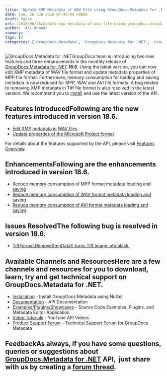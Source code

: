 ```yaml
---
title: 'Update XMP Metadata of WAV File using GroupDocs.Metadata for .NET 18.6'
date: Tue, 26 Jun 2018 07:49:44 +0000
draft: false
url: /2018/06/26/update-xmp-metadata-of-wav-file-using-groupdocs.metadata-for-.net-18.6/
author: 'Ali Ahmed'
summary: ''
tags: []
categories: ['GroupDocs.Metadata', 'GroupDocs.Metadata for .NET', 'GroupDocs.Metadata for .NET Releases', 'GroupDocs.Metadata Product Family']
---
```


![GroupDocs.Metadata for .NET](http://blog.groupdocs.com/wp-content/uploads/sites/4/2017/06/groupdocs-metadata-net.png "GroupDocs-Metadata-theme-100x100")GroupDocs team is introducing two new features and three enhancements in the monthly release of [GroupDocs.Metadata for .NET](https://products.groupdocs.com/metadata/net) **18.6**. Using the latest version, you can now edit XMP metadata of WAV file format and update metadata properties of MPP file format. Furthermore, memory consumption for loading and saving metadata is now reduced for MPP, WAV and AVI file formats. A bug related to removing XMP metadata in Tiff file format is also resolved in the latest version. We recommend you to [install](https://www.nuget.org/packages/GroupDocs.Metadata/) and use the latest version of the API.

## Features IntroducedFollowing are the new features introduced in version **18.6**.

*   [Edit XMP metadata in WAV files](https://docs.groupdocs.com/metadata/net)
*   [Update properties of the Microsoft Project format](https://docs.groupdocs.com/metadata/net)

For details about the features supported by the API, please visit [Features Overview](https://docs.groupdocs.com/display/metadatanet/Features+Overview).

## EnhancementsFollowing are the enhancements introduced in version **18.6**.

*   [Reduce memory consumption of MPP format metadata loading and saving](https://docs.groupdocs.com/metadata/net)
*   [Reduce memory consumption of WAV format metadata loading and saving](https://docs.groupdocs.com/metadata/net)
*   [Reduce memory consumption of AVI format metadata loading and saving](https://docs.groupdocs.com/metadata/net)

## Issues ResolvedThe following bug is resolved in version **18.6.**

*   [TiffFormat.RemoveXmpData() turns Tiff Image into black ](https://docs.groupdocs.com/metadata/net)

## Available Channels and ResourcesHere are a few channels and resources for you to download, learn, try and get technical support on GroupDocs.Metadata for .NET.

*   [Installation](https://www.nuget.org/packages/GroupDocs.Metadata/ "GroupDocs.Metadata Nuget Package") - Install GroupDocs.Metadata using NuGet
*   [Documentation](https://docs.groupdocs.com/display/metadatanet/Getting+Started "Metadata API documentation") - API Documentation
*   [Examples/Plugins/Showcases](https://github.com/groupdocs-metadata/GroupDocs.Metadata-for-.NET/tree/master/Examples "How to use Metadata API") - Source Code Examples, Plugins, and Metadata Editor Application
*   [Video Tutorials](https://www.youtube.com/watch?v=hOJ0eOtuWUs&list=PL25CTxMCj5vOw2EECdY7g2z4O2odafxC_ "Metadata API YouTube Tutorials") - YouTube API Videos
*   [Product Support Forum](https://forum.groupdocs.com/c/metadata) - Technical Support Forum for GroupDocs Metadata

## FeedbackAs always, if you have some questions, queries or suggestions about [GroupDocs.Metadata for .NET](https://products.groupdocs.com/metadata/net ".NET Metadata API") API,  just share with us by creating a [forum thread](https://forum.groupdocs.com/c/metadata).




